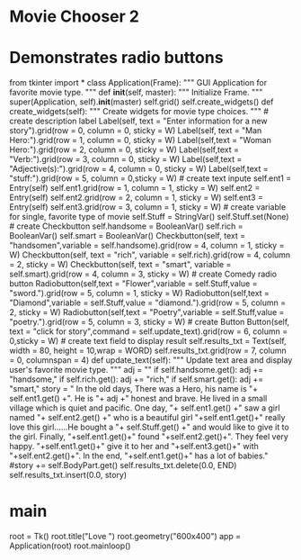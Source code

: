 # Movie Chooser 2
# Demonstrates radio buttons
from tkinter import *
class Application(Frame):
  """ GUI Application for favorite movie type. """
  def __init__(self, master):
    """ Initialize Frame. """
    super(Application, self).__init__(master)
    self.grid()
    self.create_widgets()
  def create_widgets(self):
    """ Create widgets for movie type choices. """
    # create description label
    Label(self, text = "Enter information for a new story").grid(row = 0, column = 0, sticky = W)
    Label(self, text = "Man Hero:").grid(row = 1, column = 0, sticky = W)
    Label(self,text  = "Woman Hero:").grid(row = 2, column = 0, sticky = W)
    Label(self,text  = "Verb:").grid(row = 3, column = 0, sticky = W)
    Label(self,text  = "Adjective(s):").grid(row = 4, column = 0, sticky = W)
    Label(self,text  = "stuff:").grid(row = 5, column = 0,sticky = W)
    # create text inpute
    self.ent1 = Entry(self)
    self.ent1.grid(row = 1, column = 1, sticky = W)
    self.ent2 = Entry(self)
    self.ent2.grid(row = 2, column = 1, sticky = W)
    self.ent3 = Entry(self)
    self.ent3.grid(row = 3, column = 1, sticky = W)
    # create variable for single, favorite type of movie
    self.Stuff = StringVar()
    self.Stuff.set(None)
    # create Checkbutton
    self.handsome = BooleanVar()
    self.rich = BooleanVar()
    self.smart = BooleanVar()
    Checkbutton(self, text = "handsomen",variable = self.handsome).grid(row = 4, column = 1, sticky = W)
    Checkbutton(self, text = "rich", variable = self.rich).grid(row = 4, column = 2, sticky = W)
    Checkbutton(self, text = "smart", variable = self.smart).grid(row = 4, column = 3, sticky = W)
    # create Comedy radio button 
    Radiobutton(self,text = "Flower",variable = self.Stuff,value = "sword.").grid(row = 5, column = 1, sticky = W)
    Radiobutton(self,text = "Diamond",variable = self.Stuff,value = "diamond.").grid(row = 5, column = 2, sticky = W)
    Radiobutton(self,text = "Poetry",variable = self.Stuff,value = "poetry.").grid(row = 5, column = 3, sticky = W)
    # create Button
    Button(self, text = "click for story",command = self.update_text).grid(row = 6, column = 0,sticky = W)
    # create text field to display result
    self.results_txt = Text(self, width = 80, height = 10,wrap = WORD)
    self.results_txt.grid(row = 7, column = 0, columnspan = 4)
  def update_text(self):
    """ Update text area and display user's favorite movie type. """
    adj = ""
    if self.handsome.get():
      adj += "handsome,"
    if self.rich.get():
      adj += "rich,"
    if self.smart.get():
      adj += "smart,"
    story = "  In the old days, There was a Hero, his name is "+ self.ent1.get() +". He is "+ adj +" honest and brave. He lived in a small village which is quiet and pacific. One day, "+ self.ent1.get() +" saw a girl named "+ self.ent2.get() +" who is a beautiful girl "+self.ent1.get()+" really love this girl......He bought a "+ self.Stuff.get() +" and would like to give it to the girl. Finally, "+self.ent1.get()+" found "+self.ent2.get()+". They feel very happy. "+self.ent1.get()+" give it to her and "+self.ent3.get()+" with "+self.ent2.get()+". In the end, "+self.ent1.get()+" has a lot of babies."
    #story += self.BodyPart.get()
    self.results_txt.delete(0.0, END)
    self.results_txt.insert(0.0, story)
# main
root = Tk()
root.title("Love ")
root.geometry("600x400")
app = Application(root)
root.mainloop()

